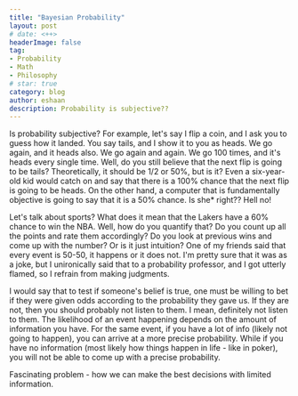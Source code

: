```yaml
---
title: "Bayesian Probability"
layout: post
# date: <++>
headerImage: false
tag:
- Probability
- Math
- Philosophy
# star: true
category: blog
author: eshaan 
description: Probability is subjective??
---
```

Is probability subjective? For example, let's say I flip a coin, and I ask you to guess how it landed. You say tails, and I show it to you as heads. We go again, and it heads also. We go again and again. We go 100 times, and it's heads every single time. Well, do you still believe that the next flip is going to be tails? Theoretically, it should be 1/2 or 50%, but is it? Even a six-year-old kid would catch on and say that there is a 100% chance that the next flip is going to be heads. On the other hand, a computer that is fundamentally objective is going to say that it is a 50% chance. Is she* right?? Hell no!

Let's talk about sports? What does it mean that the Lakers have a 60% chance to win the NBA. Well, how do you quantify that? Do you count up all the points and rate them accordingly? Do you look at previous wins and come up with the number? Or is it just intuition? One of my friends said that every event is  50-50, it happens or it does not. I'm pretty sure that it was as a joke, but I unironically said that to a probability professor, and I got utterly flamed, so I refrain from making judgments.

I would say that to test if someone's belief is true, one must be willing to bet if they were given odds according to the probability they gave us. If they are not, then you should probably not listen to them. I mean, definitely not listen to them. The likelihood of an event happening depends on the amount of information you have. For the same event, if you have a lot of info (likely not going to happen), you can arrive at a more precise probability. While if you have no information (most likely how things happen in life - like in poker), you will not be able to come up with a precise probability.

Fascinating problem - how we can make the best decisions with limited information.